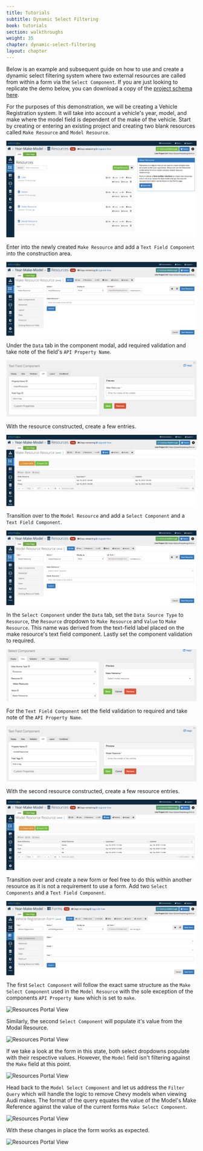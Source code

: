 ```yaml
---
title: Tutorials
subtitle: Dynamic Select Filtering
book: tutorials
section: walkthroughs
weight: 35
chapter: dynamic-select-filtering
layout: chapter
---
```

Below is an example and subsequent guide on how to use and create a dynamic select filtering system where two external
resources are called from within a form via the ```Select Component```. If you are just looking to replicate the demo below,
you can download a copy of the [project schema here](/assets/resource/year-make-model.json).

<div id="resource1">
  <script async src="https://jsfiddle.net/Formio/djsfbLcL/embed/result,js,html,css/"></script>
</div>

For the purposes of this demonstration, we will be creating a Vehicle Registration system. It will take into account a vehicle's
year, model, and make where the model field is dependent of the make of the vehicle. Start by creating or
entering an existing project and creating two blank resources called ```Make Resource``` and ```Model Resource```.

![Resources Portal View](/assets/resource/dynamic-select-01.png)

Enter into the newly created ```Make Resource``` and add a ```Text Field Component``` into the construction area.

![Resources Portal View](/assets/resource/dynamic-select-02.png)

Under the ```Data``` tab in the component modal, add required validation and take note of the field's ```API Property Name```.

![Resources Portal View](/assets/resource/dynamic-select-03.png)

With the resource constructed, create a few entries.

![Resources Portal View](/assets/resource/dynamic-select-04.png)

Transition over to the ```Model Resource``` and add a ```Select Component``` and a ```Text Field Component```.

![Resources Portal View](/assets/resource/dynamic-select-05.png)

In the ```Select Component``` under the ```Data``` tab, set the ```Data Source Type``` to ```Resource```,
the ```Resource``` dropdown to ```Make Resource``` and ```Value``` to ```Make Resource```. This name was derived
from the text-field label placed on the make resource's text field component. Lastly set the component validation to required.

![Resources Portal View](/assets/resource/dynamic-select-06.png)

For the ```Text Field Component``` set the field validation to required and take note of the ```API Property Name```.

![Resources Portal View](/assets/resource/dynamic-select-07.png)

With the second resource constructed, create a few resource entries.

![Resources Portal View](/assets/resource/dynamic-select-08.png)

Transition over and create a new form or feel free to do this within another resource as it is not a requirement
to use a form. Add two ```Select Components``` and a ```Text Field Component```.

![Resources Portal View](/assets/resource/dynamic-select-09.png)

The first ```Select Component``` will follow the exact same structure as the ```Make Select Component``` used in the
```Model Resource``` with the sole exception of the components ```API Property Name``` which is set to ```make```.

![Resources Portal View](/assets/resource/dynamic-select-10.png)

Similarly, the second ```Select Component``` will populate it's value from the Modal Resource.

![Resources Portal View](/assets/resource/dynamic-select-11.png)

If we take a look at the form in this state, both select dropdowns populate with their respective values. However,
the ```Model``` field isn't filtering against the ```Make``` field at this point.

![Resources Portal View](/assets/resource/dynamic-select-12.png)

Head back to the ```Model Select Component``` and let us address the ```Filter Query``` which will handle the logic
to remove Chevy models when viewing Audi makes. The format of the query equates the value of the Model's Make Reference
against the value of the current forms ```Make Select Component```.

![Resources Portal View](/assets/resource/dynamic-select-13.png)

With these changes in place the form works as expected.

![Resources Portal View](/assets/resource/dynamic-select-14.png)